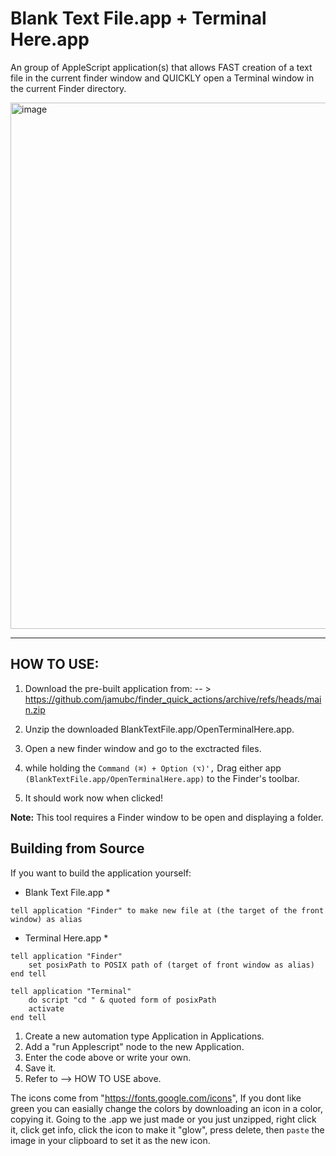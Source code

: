 # Blank Text File.app + Terminal Here.app
An group of AppleScript application(s) that allows FAST creation of a text file in the current finder window and QUICKLY open a Terminal window in the current Finder directory.

<img width="842" alt="image" src="https://github.com/user-attachments/assets/a7e1442d-51ff-4505-8b0a-2189e0cd53d6" />

___

## HOW TO USE:

1. Download the pre-built application from:
-- > https://github.com/jamubc/finder_quick_actions/archive/refs/heads/main.zip
   
3. Unzip the downloaded BlankTextFile.app/OpenTerminalHere.app.

4. Open a new finder window and go to the exctracted files.
5. while holding the `Command (⌘) + Option (⌥)',` Drag either app `(BlankTextFile.app/OpenTerminalHere.app)` to the Finder's toolbar.

6. It should work now when clicked!

**Note:** This tool requires a Finder window to be open and displaying a folder.

## Building from Source

If you want to build the application yourself:

* Blank Text File.app *
```
tell application "Finder" to make new file at (the target of the front window) as alias
```
* Terminal Here.app *
```
tell application "Finder"
    set posixPath to POSIX path of (target of front window as alias)
end tell

tell application "Terminal"
    do script "cd " & quoted form of posixPath
    activate
end tell
```

1. Create a new automation type Application in Applications.
2. Add a "run Applescript" node to the new Application.
3. Enter the code above or write your own.
4. Save it.
5. Refer to --> HOW TO USE above.

The icons come from "https://fonts.google.com/icons", If you dont like green you can easially change the colors by downloading an icon in a color, copying it. Going to the .app we just made or you just unzipped, right click it, click get info, click the icon to make it "glow", press delete, then `paste` the image in your clipboard to set it as the new icon.



